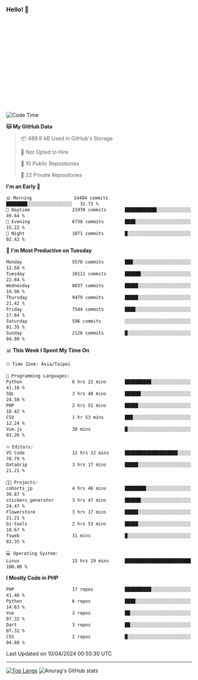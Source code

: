 ### Hello! 👋

![Metrics](/metrics.classic.svg)

<!--START_SECTION:waka-->
![Code Time](http://img.shields.io/badge/Code%20Time-1%2C297%20hrs%2025%20mins-blue)

**🐱 My GitHub Data** 

> 📦 489.9 kB Used in GitHub's Storage 
 > 
> 🚫 Not Opted to Hire
 > 
> 📜 10 Public Repositories 
 > 
> 🔑 22 Private Repositories 
 > 
**I'm an Early 🐤** 

```text
🌞 Morning                14484 commits       ████████░░░░░░░░░░░░░░░░░   32.72 % 
🌆 Daytime                21970 commits       ████████████░░░░░░░░░░░░░   49.64 % 
🌃 Evening                6738 commits        ████░░░░░░░░░░░░░░░░░░░░░   15.22 % 
🌙 Night                  1071 commits        █░░░░░░░░░░░░░░░░░░░░░░░░   02.42 % 
```
📅 **I'm Most Productive on Tuesday** 

```text
Monday                   5570 commits        ███░░░░░░░░░░░░░░░░░░░░░░   12.58 % 
Tuesday                  10111 commits       ██████░░░░░░░░░░░░░░░░░░░   22.84 % 
Wednesday                8837 commits        █████░░░░░░░░░░░░░░░░░░░░   19.96 % 
Thursday                 9479 commits        █████░░░░░░░░░░░░░░░░░░░░   21.42 % 
Friday                   7544 commits        ████░░░░░░░░░░░░░░░░░░░░░   17.04 % 
Saturday                 596 commits         ░░░░░░░░░░░░░░░░░░░░░░░░░   01.35 % 
Sunday                   2126 commits        █░░░░░░░░░░░░░░░░░░░░░░░░   04.80 % 
```


📊 **This Week I Spent My Time On** 

```text
🕑︎ Time Zone: Asia/Taipei

💬 Programming Languages: 
Python                   6 hrs 22 mins       ██████████░░░░░░░░░░░░░░░   41.16 % 
SQL                      3 hrs 48 mins       ██████░░░░░░░░░░░░░░░░░░░   24.58 % 
PHP                      2 hrs 51 mins       █████░░░░░░░░░░░░░░░░░░░░   18.42 % 
CSV                      1 hr 53 mins        ███░░░░░░░░░░░░░░░░░░░░░░   12.24 % 
Vue.js                   30 mins             █░░░░░░░░░░░░░░░░░░░░░░░░   03.26 % 

🔥 Editors: 
VS Code                  12 hrs 12 mins      ████████████████████░░░░░   78.79 % 
DataGrip                 3 hrs 17 mins       █████░░░░░░░░░░░░░░░░░░░░   21.21 % 

🐱‍💻 Projects: 
cohorts_jp               4 hrs 46 mins       ████████░░░░░░░░░░░░░░░░░   30.87 % 
stickers_generator       3 hrs 47 mins       ██████░░░░░░░░░░░░░░░░░░░   24.47 % 
Flowerstore              3 hrs 17 mins       █████░░░░░░░░░░░░░░░░░░░░   21.21 % 
bi-tools                 2 hrs 53 mins       █████░░░░░░░░░░░░░░░░░░░░   18.67 % 
fsweb                    31 mins             █░░░░░░░░░░░░░░░░░░░░░░░░   03.35 % 

💻 Operating System: 
Linux                    15 hrs 29 mins      █████████████████████████   100.00 % 
```

**I Mostly Code in PHP** 

```text
PHP                      17 repos            ██████████░░░░░░░░░░░░░░░   41.46 % 
Python                   6 repos             ████░░░░░░░░░░░░░░░░░░░░░   14.63 % 
Vue                      3 repos             ██░░░░░░░░░░░░░░░░░░░░░░░   07.32 % 
Dart                     3 repos             ██░░░░░░░░░░░░░░░░░░░░░░░   07.32 % 
CSS                      2 repos             █░░░░░░░░░░░░░░░░░░░░░░░░   04.88 % 
```




 Last Updated on 10/04/2024 00:55:30 UTC
<!--END_SECTION:waka-->

<hr>

<span style="display:inline-block">[![Top Langs](https://github-readme-stats.vercel.app/api/top-langs/?username=maureendadap&layout=compact&theme=transparent)](https://github.com/anuraghazra/github-readme-stats)</span>
<span style="display:inline-block">![Anurag's GitHub stats](https://github-readme-stats.vercel.app/api?username=maureendadap&show_icons=true&theme=transparent&count_private=true)</span>

<!--
**MaureenDadap/maureendadap** is a ✨ _special_ ✨ repository because its `README.md` (this file) appears on your GitHub profile.

Here are some ideas to get you started:

- 🔭 I’m currently working on ...
- 🌱 I’m currently learning ...
- 👯 I’m looking to collaborate on ...
- 🤔 I’m looking for help with ...
- 💬 Ask me about ...
- 📫 How to reach me: ...
- 😄 Pronouns: ...
- ⚡ Fun fact: ...
-->
